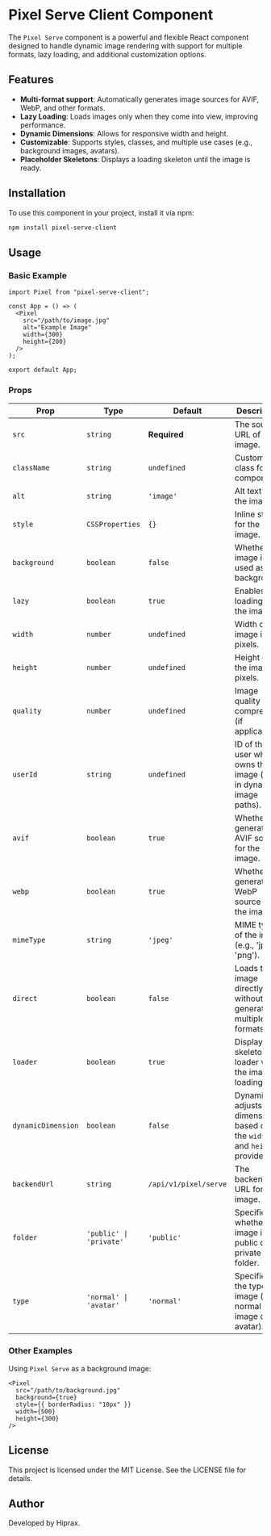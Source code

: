 # Pixel Serve Client Component

The `Pixel Serve` component is a powerful and flexible React component designed to handle dynamic image rendering with support for multiple formats, lazy loading, and additional customization options.

## Features

- **Multi-format support**: Automatically generates image sources for AVIF, WebP, and other formats.
- **Lazy Loading**: Loads images only when they come into view, improving performance.
- **Dynamic Dimensions**: Allows for responsive width and height.
- **Customizable**: Supports styles, classes, and multiple use cases (e.g., background images, avatars).
- **Placeholder Skeletons**: Displays a loading skeleton until the image is ready.

## Installation

To use this component in your project, install it via npm:

```bash
npm install pixel-serve-client
```

## Usage

### Basic Example

```tsx
import Pixel from "pixel-serve-client";

const App = () => (
  <Pixel
    src="/path/to/image.jpg"
    alt="Example Image"
    width={300}
    height={200}
  />
);

export default App;
```

### Props

| Prop               | Type                    | Default               | Description                                                                |
| ------------------ | ----------------------- | --------------------- | -------------------------------------------------------------------------- |
| `src`              | `string`                | **Required**          | The source URL of the image.                                               |
| `className`        | `string`                | `undefined`           | Custom CSS class for the component.                                        |
| `alt`              | `string`                | `'image'`             | Alt text for the image.                                                    |
| `style`            | `CSSProperties`         | `{}`                  | Inline styles for the image.                                               |
| `background`       | `boolean`               | `false`               | Whether the image is used as a background.                                 |
| `lazy`             | `boolean`               | `true`                | Enables lazy loading for the image.                                        |
| `width`            | `number`                | `undefined`           | Width of the image in pixels.                                              |
| `height`           | `number`                | `undefined`           | Height of the image in pixels.                                             |
| `quality`          | `number`                | `undefined`           | Image quality for compression (if applicable).                             |
| `userId`           | `string`                | `undefined`           | ID of the user who owns the image (used in dynamic image paths).           |
| `avif`             | `boolean`               | `true`                | Whether to generate an AVIF source for the image.                          |
| `webp`             | `boolean`               | `true`                | Whether to generate a WebP source for the image.                           |
| `mimeType`         | `string`                | `'jpeg'`              | MIME type of the image (e.g., 'jpeg', 'png').                              |
| `direct`           | `boolean`               | `false`               | Loads the image directly without generating multiple formats.              |
| `loader`           | `boolean`               | `true`                | Displays a skeleton loader while the image is loading.                     |
| `dynamicDimension` | `boolean`               | `false`               | Dynamically adjusts dimensions based on the `width` and `height` provided. |
| `backendUrl`       | `string`                | `/api/v1/pixel/serve` | The backend URL for the image.                                             |
| `folder`           | `'public' \| 'private'` | `'public'`            | Specifies whether the image is in a public or private folder.              |
| `type`             | `'normal' \| 'avatar'`  | `'normal'`            | Specifies the type of image (e.g., normal image or avatar).                |

### Other Examples

Using `Pixel Serve` as a background image:

```tsx
<Pixel
  src="/path/to/background.jpg"
  background={true}
  style={{ borderRadius: "10px" }}
  width={500}
  height={300}
/>
```

## License

This project is licensed under the MIT License. See the LICENSE file for details.

## Author

Developed by Hiprax.
